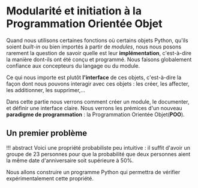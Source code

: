 # Modularité et initiation à la Programmation Orientée Objet

Quand nous utilisons certaines fonctions où certains objets Python, qu'ils soient *built-in* ou bien importés à partir de *modules*, nous nous posons rarement la question de savoir quelle est leur **implémentation**, c'est-à-dire la manière dont-ils ont été conçu et programmé. Nous faisons globalement confiance aux concepteurs du langage ou du module. 

Ce qui nous importe est plutôt **l'interface** de ces objets, c'est-à-dire la façon dont nous pouvons interagir avec ces objets : les créer, les affecter, les additionner, les supprimer,...

Dans cette partie nous verrons comment créer un module, le documenter, et définir une interface claire. Nous verrons les prémices d'un nouveau **paradigme de programmation** : la Programmation Orientée Objet(**POO**).


## Un premier problème

!!! abstract 
	Voici une propriété probabiliste peu intuitive : il suffit d'avoir un groupe de
	23 personnes pour que la probabilité que deux personnes aient la même date
	d'anniversaire soit supérieure à 50%.
	
Nous allons construire un programme Python qui permettra de vérifier expérimentalement cette propriété.

